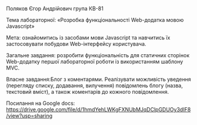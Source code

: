 Поляков Єгор Андрійович група КВ-81

Тема лабораторної: «Розробка функціональності Web-додатка мовою Javascript»

Мета: ознайомитись із засобами мови Javascript та навчитись їх застосовувати побудови Web-інтерфейсу користувача.

Загальне завдання: розробити функціональність для статичних сторінок Web-додатку першої лабораторної роботи із використанням шаблону MVC. 

Власне завдання:Блог з коментарями. Реалізувати можливість уведення (перегляду списку, додавання, вилучення)
 повідомлень блогу (назва, текстовий вміст), а також коментарів до кожного повідомлення.

Посилання на Google docs: https://drive.google.com/file/d/1hmdYehLWKgFXNUbMJqDClpGDUOy3dIF8/view?usp=sharing

